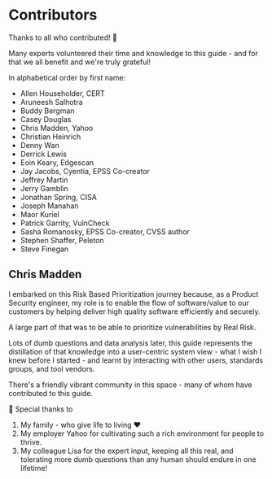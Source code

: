 # Contributors 
Thanks to all who contributed! :pray:

Many experts volunteered their time and knowledge to this guide - and for that
we all benefit and we're truly grateful!

In alphabetical order by first name:

-   Allen Householder, CERT
-   Aruneesh Salhotra 
-   Buddy Bergman 
-   Casey Douglas
-   Chris Madden, Yahoo
-   Christian Heinrich
-   Denny Wan 
-   Derrick Lewis
-   Eoin Keary, Edgescan
-   Jay Jacobs, Cyentia, EPSS Co-creator
-   Jeffrey Martin
-   Jerry Gamblin 
-   Jonathan Spring, CISA
-   Joseph Manahan 
-   Maor Kuriel
-   Patrick Garrity, VulnCheck
-   Sasha Romanosky, EPSS Co-creator, CVSS author
-   Stephen Shaffer, Peleton
-   Steve Finegan

## Chris Madden
I embarked on this Risk Based Prioritization journey because, as a Product Security engineer, my role is to enable the flow of software/value to our customers by helping deliver high quality software efficiently and securely.

A large part of that was to be able to prioritize vulnerabilities by Real Risk. 

Lots of dumb questions and data analysis later, this guide represents the distillation of that knowledge into a user-centric system view - what I wish I knew before I started - and learnt by interacting with other users, standards groups, and tool vendors. 

There's a friendly vibrant community in this space - many of whom have contributed to this guide.

:pray: Special thanks to

1. My family - who give life to living :heart: 
2. My employer Yahoo for cultivating such a rich environment for people to thrive.
3. My colleague Lisa for the expert input, keeping all this real, and tolerating more dumb questions than any human should endure in one lifetime!
